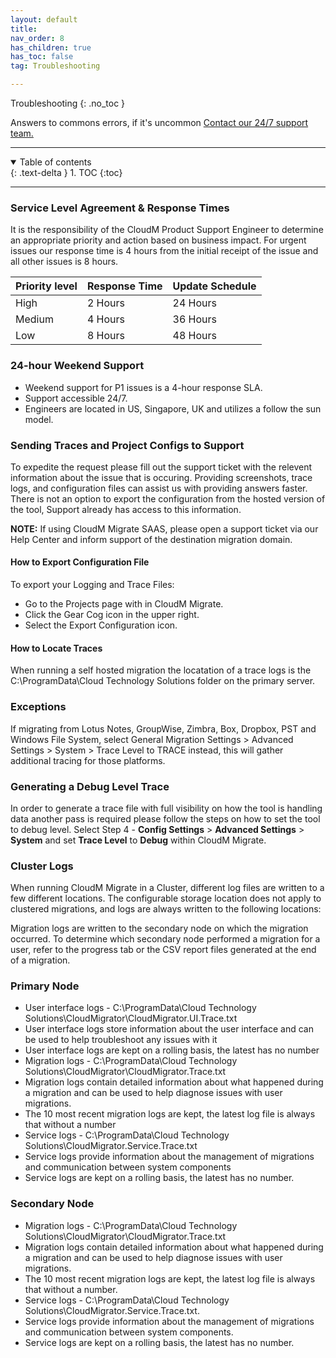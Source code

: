 ```yaml
---
layout: default
title: 
nav_order: 8
has_children: true
has_toc: false
tag: Troubleshooting

---
```


 Troubleshooting
{: .no_toc }

Answers to commons errors, if it's uncommon <a href="https://support.cloudm.io/hc/en-us/requests/new">Contact our 24/7 support team.</a>

---
<a name="top"></a>
<details open markdown="block">
  <summary>
    Table of contents
  </summary>
  {: .text-delta }
1. TOC
{:toc}
</details>

---

### Service Level Agreement & Response Times

It is the responsibility of the CloudM Product Support Engineer to determine an appropriate priority and action based on business impact. For urgent issues our response time is 4 hours from the initial receipt of the issue and all other issues is 8 hours.

| Priority level | Response Time| Update Schedule |
| --- | --- | --- |
| High | 2 Hours |  24 Hours |
| Medium | 4 Hours |  36 Hours |
| Low| 8 Hours |  48 Hours |

### 24-hour Weekend Support 

-  Weekend support for P1 issues is a 4-hour response SLA.
-  Support accessible 24/7. 
-  Engineers are located in US, Singapore, UK and utilizes a follow the sun model.

### Sending Traces and Project Configs to Support

To expedite the request please fill out the support ticket with the relevent information about the issue that is occuring. Providing screenshots, trace logs, and configuration files can assist us with providing answers faster. There is not an option to export the configuration from the hosted version of the tool, Support already has access to this information.

**NOTE:**  If using CloudM Migrate SAAS, please open a support ticket via our Help Center and inform support of the destination migration domain.

#### How to Export Configuration File 

To export your Logging and Trace Files:

- Go to the Projects page with in CloudM Migrate. 
- Click the Gear Cog icon in the upper right. 
- Select the Export Configuration icon.
 
#### How to Locate Traces 

When running a self hosted migration the locatation of a trace logs is the C:\ProgramData\Cloud Technology Solutions folder on the primary server.

### Exceptions 

If migrating from Lotus Notes, GroupWise, Zimbra, Box, Dropbox, PST and Windows File System, select General Migration Settings > Advanced Settings > System > Trace Level to TRACE instead, this will gather additional tracing for those platforms.

### Generating a Debug Level Trace

In order to generate a trace file with full visibility on how the tool is handling data another pass is required please follow the steps on how to set the tool to debug level.  Select Step 4 - **Config Settings** > **Advanced Settings** > **System** and set **Trace Level** to **Debug**  within CloudM Migrate.

### Cluster Logs 

When running CloudM Migrate in a Cluster, different log files are written to a few different locations. The configurable storage location does not apply to clustered migrations, and logs are always written to the following locations:

Migration logs are written to the secondary node on which the migration occurred. To determine which secondary node performed a migration for a user, refer to the progress tab or the CSV report files generated at the end of a migration.

### Primary Node

- User interface logs - C:\ProgramData\Cloud Technology Solutions\CloudMigrator\CloudMigrator.UI.Trace.txt
- User interface logs store information about the user interface and can be used to help troubleshoot any issues with it
- User interface logs are kept on a rolling basis, the latest has no number
- Migration logs - C:\ProgramData\Cloud Technology Solutions\CloudMigrator\CloudMigrator.Trace.txt
- Migration logs contain detailed information about what happened during a migration and can be used to help diagnose issues with user migrations.
- The 10 most recent migration logs are kept, the latest log file is always that without a number
- Service logs - C:\ProgramData\Cloud Technology Solutions\CloudMigrator.Service.Trace.txt
- Service logs provide information about the management of migrations and communication between system components
- Service logs are kept on a rolling basis, the latest has no number.

### Secondary Node 

- Migration logs - C:\ProgramData\Cloud Technology Solutions\CloudMigrator\CloudMigrator.Trace.txt
- Migration logs contain detailed information about what happened during a migration and can be used to help diagnose issues with user migrations.
- The 10 most recent migration logs are kept, the latest log file is always that without a number.
- Service logs - C:\ProgramData\Cloud Technology Solutions\CloudMigrator.Service.Trace.txt.
- Service logs provide information about the management of migrations and communication between system components.
- Service logs are kept on a rolling basis, the latest has no number.
 

